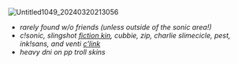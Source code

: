 ![Untitled1049_20240320213056](https://github.com/HINDERINGPEST/HINDERINGPEST/assets/139255072/b0a9f969-5a4d-4eaf-891e-86177c30ecf0)

- _rarely found w/o friends (unless outside of the sonic area!)_
- _c!sonic, slingshot [fiction kin](https://otherkin.fandom.com/wiki/Fictionkin), cubbie, zip, charlie slimecicle, pest, ink!sans, and venti [c'link](https://fkin.carrd.co/#two)_
- _heavy dni on pp troll skins_

